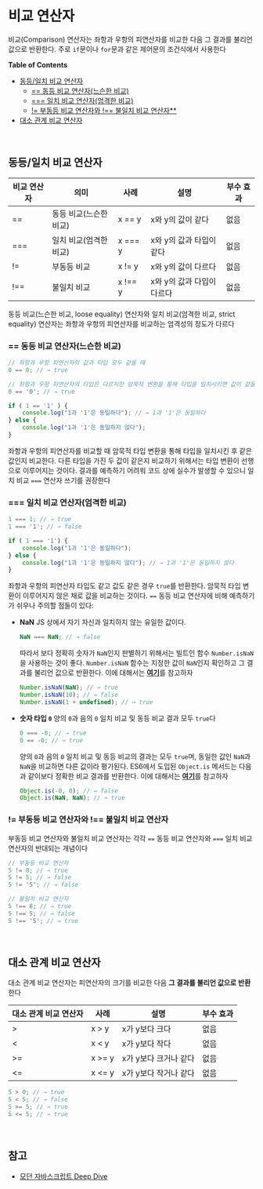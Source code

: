 # 비교 연산자

비교(Comparison) 연산자는 좌항과 우항의 피연산자를 비교한 다음 그 결과를 불리언 값으로 반환한다. 주로 `if`문이나 `for`문과 같은 제어문의 조건식에서 사용한다

**Table of Contents**

- [동등/일치 비교 연산자](#동등/일치-비교-연산자)
  - [== 동등 비교 연산자(느슨한 비교)](#==-동등-비교-연산자(느슨한-비교))
  - [=== 일치 비교 연산자(엄격한 비교)](#===-일치-비교-연산자(엄격한-비교))
  - [!= 부동등 비교 연산자와 !== 불일치 비교 연산자**](#!=-부동등-비교-연산자와-!==-불일치-비교-연산자)
- [대소 관계 비교 연산자](#대소-관계-비교-연산자)

<br>

## 동등/일치 비교 연산자

| 비교 연산자 | 의미                   | 사례    | 설명                       | 부수 효과 |
| ----------- | ---------------------- | ------- | -------------------------- | --------- |
| ==          | 동등 비교(느슨한 비교) | x == y  | x와 y의 값이 같다          | 없음      |
| ===         | 일치 비교(엄격한 비교) | x === y | x와 y의 값과 타입이 같다   | 없음      |
| !=          | 부동등 비교            | x != y  | x와 y의 값이 다르다        | 없음      |
| !==         | 불일치 비교            | x !== y | x와 y의 값과 다입이 다르다 | 없음      |

동등 비교(느슨한 비교, loose equality) 연산자와 일치 비교(엄격한 비교, strict equality) 연산자는 좌항과 우항의 피연산자를 비교하는 엄격성의 정도가 다르다

### == 동등 비교 연산자(느슨한 비교)

```jsx
// 좌항과 우항 피연산자의 값과 타입 모두 같을 때
0 == 0; // → true

// 좌항과 우항 피연산자의 타입은 다르지만 암묵적 변환을 통해 타입을 일치시키면 값이 같을 때
0 == '0'; // → true

if ( 1 == '1' ) {
	console.log("1과 '1'은 동일하다"); // → 1과 '1'은 동일하다
} else {
	console.log("1과 '1'은 동일하지 않다");
}
```

좌항과 우항의 피연산자를 비교할 때 암묵적 타입 변환을 통해 타입을 일치시킨 후 같은 값인지 비교한다. 다른 타입을 가진 두 값이 같은지 비교하기 위해서는 타입 변환이 선행으로 이루어지는 것이다. 결과를 예측하기 어려워 코드 상에 실수가 발생할 수 있으니 일치 비교 `===` 연산자 쓰기를 권장한다

### === 일치 비교 연산자(엄격한 비교)

```jsx
1 === 1; // → true 
1 === '1'; // → false

if ( 1 === '1') { 
	console.log("1과 '1'은 동일하다"); 
} else {
	console.log("1과 '1'은 동일하지 않다"); // → 1과 '1'은 동일하지 않다
}
```

좌항과 우항의 피연산자 타입도 같고 값도 같은 경우 `true`를 반환한다. 암묵적 타입 변환이 이루어지지 않은 채로 값을 비교하는 것이다. `==` 동등 비교 연산자에 비해 예측하기가 쉬우나 주의할 점들이 있다:

- **NaN** 
  JS 상에서 자기 자신과 일치하지 않는 유일한 값이다.

  ```javascript
  NaN === NaN; // → false
  ```

  따라서 보다 정확히 숫자가 `NaN`인지 판별하기 위해서는 빌트인 함수 `Number.isNaN`을 사용하는 것이 좋다. `Number.isNaN` 함수는 지정한 값이 `NaN`인지 확인하고 그 결과를 불리언 값으로 반환한다. 이에 대해서는 [**여기**]()를 참고하자

  ```javascript
  Number.isNaN(NaN); // → true
  Number.isNaN(10); // → false
  Number.isNaN(1 + undefined); // → true
  ```

- **숫자 타입 `0`**
  양의 `0`과 음의 `0` 일치 비교 및 동등 비교 결과 모두 `true`다

  ```javascript
  0 === -0; // → true
  0 == -0; // → true
  ```

  양의 `0`과 음의 `0` 일치 비교 및 동등 비교의 결과는 모두 `true`며, 동일한 값인 `NaN`과 `NaN`을 비교하면 다른 값이라 평가된다. ES6에서 도입된 `Object.is` 메서드는 다음과 같이보다 정확한 비교 결과를 반환한다. 이에 대해서는 [**여기**]()를 참고하자

  ```javascript
  Object.is(-0, 0); // → false
  Object.is(NaN, NaN); // → true
  ```

### != 부동등 비교 연산자와 !== 불일치 비교 연산자

부동등 비교 연산자와 불일치 비교 연산자는 각각 `==` 동등 비교 연산자와 `===` 일치 비교 연산자의 반대되는 개념이다

```jsx
// 부동등 비교 연산자
5 != 8; // → true
5 != 5; // → false
5 != '5'; // → false

// 불일치 비교 연산자
5 !== 8; // → true
5 !== 5; // → false
5 !== '5'; // → true
```

<br>

## 대소 관계 비교 연산자

대소 관계 비교 연산자는 피연산자의 크기를 비교한 다음 **그 결과를 불리언 값으로 반환**한다

| 대소 관계 비교 연산자 | 사례   | 설명                  | 부수 효과 |
| --------------------- | ------ | --------------------- | --------- |
| >                     | x > y  | x가 y보다 크다        | 없음      |
| <                     | x < y  | x가 y보다 작다        | 없음      |
| >=                    | x >= y | x가 y보다 크거나 같다 | 없음      |
| <=                    | x <= y | x가 y보다 작거나 같다 | 없음      |

```jsx
5 > 0; // → true
5 < 5; // → false
5 >= 5; // → true
5 <= 5; // → true
```

<br>

## 참고

- [모던 자바스크립트 Deep Dive](http://www.yes24.com/Product/Goods/92742567)